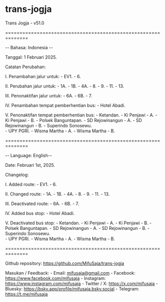 # trans-jogja
Trans Jogja - v51.0

==============================================================

-- Bahasa: Indonesia --

Tanggal: 1 Februari 2025.

Catatan Perubahan:

I. Penambahan jalur untuk:
    - EV1.
    - 6.

II. Perubahan jalur untuk:
    - 1A.
    - 1B.
    - 4A.
    - 8.
    - 9.
    - 11.
    - 13.

III. Penonaktifan jalur untuk:
    - 6A.
    - 6B.
    - 7.

IV. Penambahan tempat pemberhentian bus:
    - Hotel Abadi.

V. Penonaktifan tempat pemberhentian bus:
    - Ketandan.
    - Ki Penjawi - A.
    - Ki Penjawi - B.
    - Polsek Banguntapan.
    - SD Rejowinangun - A.
    - SD Rejowinangun - B.
    - Superindo Sonosewu.    
    - UPY PGRI.
    - Wisma Martha - A.
    - Wisma Martha - B.
    
==============================================================

-- Language: English--

Date: Februari 1st, 2025.

Changelog:

I. Added route:
    - EV1.
    - 6.

II. Changed route:
    - 1A.
    - 1B.
    - 4A.
    - 8.
    - 9.
    - 11.
    - 13.

III. Deactivated route:
    - 6A.
    - 6B.
    - 7.

IV. Added bus stop:
    - Hotel Abadi.

V. Deactivated bus stop:
    - Ketandan.
    - Ki Penjawi - A.
    - Ki Penjawi - B.
    - Polsek Banguntapan.
    - SD Rejowinangun - A.
    - SD Rejowinangun - B.
    - Superindo Sonosewu.    
    - UPY PGRI.
    - Wisma Martha - A.
    - Wisma Martha - B.

==============================================================

Github repository: https://github.com/MifuSaja/trans-jogja

Masukan / Feedback: 
    - Email: mifusaja@gmail.com
    - Facebook: https://www.facebook.com/mifusaja
    - Instagram: https://www.instagram.com/mifusaja
    - Twitter / X: https://x.com/mifusaja
    - Bluesky: https://bsky.app/profile/mifusaja.bsky.social
    - Telegram: https://t.me/mifusaja